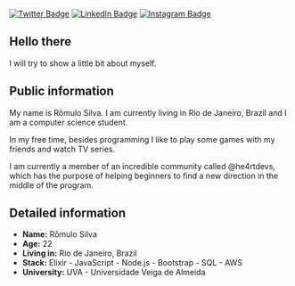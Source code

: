 
[![Twitter Badge](https://img.shields.io/twitter/follow/romulohe4rt?color=%234fffff&label=%40romulohe4rt&logo=twitter&logoColor=white&style=for-the-badge)](https://twitter.com/romulohe4rt)
[![LinkedIn Badge](https://img.shields.io/badge/linkedin--%2300EBEB?style=for-the-badge&logo=linkedin&logoColor=white)](https://www.linkedin.com/in/romulolss)
[![Instagram Badge](https://img.shields.io/badge/instagram--%2300EBEB?style=for-the-badge&logo=instagram&logoColor=white)](https://instagram.com/romulohe4rt)

## Hello there

I will try to show a little bit about myself.

## Public information

My name is Rômulo Silva. I am currently living in Rio de Janeiro, Brazil and I am a computer science student.

In my free time, besides programming I like to play some games with my friends and watch TV series.

I am currently a member of an incredible community called @he4rtdevs, which has the purpose of helping beginners to find a new direction in the middle of the program.

## Detailed information

- **Name:** Rômulo Silva
- **Age:** 22
- **Living in:** Rio de Janeiro, Brazil
- **Stack:** Elixir - JavaScript - Node.js - Bootstrap - SQL - AWS
- **University:** UVA - Universidade Veiga de Almeida

